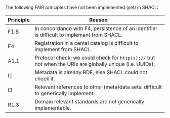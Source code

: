 The following FAIR principles have not been implemented (yet) in SHACL:

Principle | Reason
| -- | -- |
F1.B | In concordance with F4, persistence of an identifier is difficult to implement from SHACL.
F4 | Registration in a cental catalog is difficult to implement from SHACL.
A1.1 | Protocol check: we could check for `http(s)://` but not when the URIs are globally unique (i.e. UUIDs). 
I1 | Metadata is already RDF, else SHACL could not check it.
I3 | Relevant references to other (meta)data sets: difficult to generically implement.
R1.3 | Domain relevant standards are not generically implementable.
